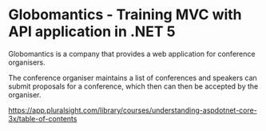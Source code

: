 # Globomantics - Training MVC with API application in .NET 5

Globomantics is a company that provides a web application for conference organisers. 

The conference organiser maintains a list of conferences and speakers can submit proposals for a conference, which then can then be accepted by the organiser.

https://app.pluralsight.com/library/courses/understanding-aspdotnet-core-3x/table-of-contents
